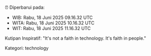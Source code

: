 ⏰ Diperbarui pada:
- WIB: Rabu, 18 Juni 2025 09.16.32 UTC
- WITA: Rabu, 18 Juni 2025 10.16.32 UTC
- WIT: Rabu, 18 Juni 2025 11.16.32 UTC

Kutipan Inspiratif:
"It's not a faith in technology. It's faith in people."


Kategori: technology


